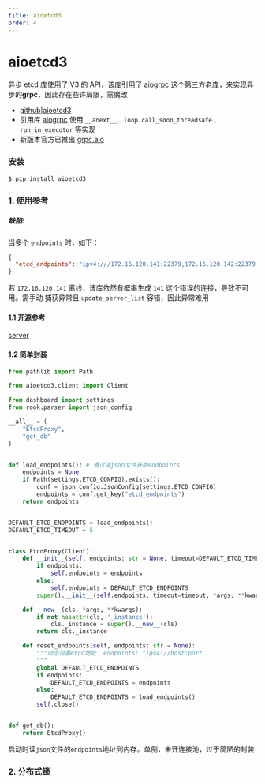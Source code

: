 ```yaml
---
title: aioetcd3
order: 4
---
```


# aioetcd3

<Alert type="warning">异步 etcd 库使用了 V3 的 API，该库引用了 [aiogrpc](https://github.com/hubo1016/aiogrpc) 这个第三方老库，来实现异步的**grpc**，因此存在些许局限，需魔改</Alert>

- [github|aioetcd3](https://github.com/gaopeiliang/aioetcd3)
- 引用库 [aiogrpc](https://github.com/hubo1016/aiogrpc) 使用 `__anext__`、`loop.call_soon_threadsafe` 、`run_in_executor` 等实现
- 新版本官方已推出 [grpc.aio](/back_end/python/生态/rpc/grpc)

### 安装

```bash
$ pip install aioetcd3
```

### 1. 使用参考

##### 缺陷:

当多个 `endpoints` 时，如下：

```json
{
  "etcd_endpoints": "ipv4:///172.16.120.141:22379,172.16.120.142:22379,172.16.120.143:22379"
}
```

若 `172.16.120.141` 离线，该库依然有概率生成 `141` 这个错误的连接，导致不可用。需手动 捕获异常且 `update_server_list` 容错，因此异常难用

#### 1.1 开源参考

[server](https://github.com/matrixji/eha/blob/master/eha/agent/server.py)

#### 1.2 简单封装

```python
from pathlib import Path

from aioetcd3.client import Client

from dashboard import settings
from rook.parser import json_config

__all__ = (
    "EtcdProxy",
    "get_db"
)


def load_endpoints(): # 通过读json文件获取endpoints
    endpoints = None
    if Path(settings.ETCD_CONFIG).exists():
        conf = json_config.JsonConfig(settings.ETCD_CONFIG)
        endpoints = conf.get_key("etcd_endpoints")
    return endpoints


DEFAULT_ETCD_ENDPOINTS = load_endpoints()
DEFAULT_ETCD_TIMEOUT = 5


class EtcdProxy(Client):
    def __init__(self, endpoints: str = None, timeout=DEFAULT_ETCD_TIMEOUT, *args, **kwargs):
        if endpoints:
            self.endpoints = endpoints
        else:
            self.endpoints = DEFAULT_ETCD_ENDPOINTS
        super().__init__(self.endpoints, timeout=timeout, *args, **kwargs)

    def __new__(cls, *args, **kwargs):
        if not hasattr(cls, '_instance'):
            cls._instance = super().__new__(cls)
        return cls._instance

    def reset_endpoints(self, endpoints: str = None):
        """动态设置etcd地址  endpoints: "ipv4://host:port
        """
        global DEFAULT_ETCD_ENDPOINTS
        if endpoints:
            DEFAULT_ETCD_ENDPOINTS = endpoints
        else:
            DEFAULT_ETCD_ENDPOINTS = load_endpoints()
        self.close()


def get_db():
    return EtcdProxy()
```

启动时读`json`文件的`endpoints`地址到内存。单例，未开连接池，过于简陋的封装

### 2. 分布式锁

```python

```
